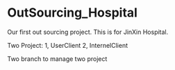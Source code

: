 # OutSourcing_Hospital
Our first out sourcing project.
This is for JinXin Hospital.

Two Project:
    1, UserClient
    2, InternelClient

Two branch to manage two project
